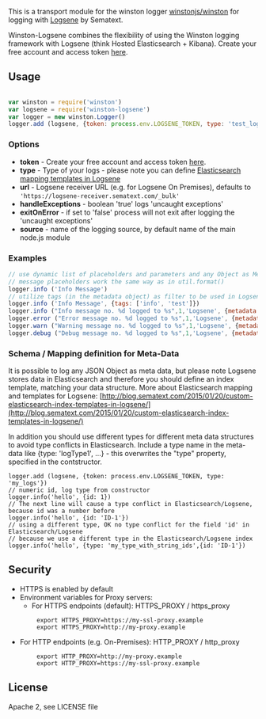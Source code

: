 This is a transport module for the winston logger [winstonjs/winston](https://github.com/winstonjs/winston) for logging with [Logsene](http://www.sematext.com/logsene) by Sematext.

Winston-Logsene combines the flexibility of using the Winston logging framework with Logsene (think Hosted Elasticsearch + Kibana).
Create your free account and access token [here](https://apps.sematext.com/users-web/register.do).

## Usage

```js

var winston = require('winston')
var logsene = require('winston-logsene') 
var logger = new winston.Logger()
logger.add (logsene, {token: process.env.LOGSENE_TOKEN, type: 'test_logs'})
```
### Options

- __token__ - Create your free account and access token [here](https://apps.sematext.com/users-web/register.do).
- __type__ - Type of your logs - please note you can define [Elasticsearch mapping templates in Logsene](http://blog.sematext.com/2015/02/09/elasticsearch-mapping-types-for-json-logging/) 
- __url__ - Logsene receiver URL (e.g. for Logsene On Premises), defaults to ```'https://logsene-receiver.sematext.com/_bulk'```
- __handleExceptions__ - boolean 'true' logs 'uncaught exceptions'
- __exitOnError__ - if set to 'false' process will not exit after logging the 'uncaught exceptions'
- __source__ - name of the logging source, by default name of the main node.js module


### Examples

```js
// use dynamic list of placeholders and parameters and any Object as Metadata
// message placeholders work the same way as in util.format()
logger.info ('Info Message')
// utilize tags (in the metadata object) as filter to be used in Logsene UI
logger.info ('Info Message', {tags: ['info', 'test']})
logger.info ("Info message no. %d logged to %s",1,'Logsene', {metadata: "test-log", count:1 , tags: ['test', 'info', 'winston']})
logger.error ("Error message no. %d logged to %s",1,'Logsene', {metadata: "test-error", count:1, tags: ['test', 'error', 'winston']})
logger.warn ("Warning message no. %d logged to %s",1,'Logsene', {metadata: "test-warning", count:1, tags: ['test', 'warning', 'winston']})
logger.debug ("Debug message no. %d logged to %s",1,'Logsene', {metadata: "test-debug", count:1})

```

### Schema / Mapping definition for Meta-Data

It is possible to log any JSON Object as meta data, but please note Logsene stores data in Elasticsearch and therefore you should define an index template, matching your data structure. 
More about Elasticsearch mapping and templates for Logsene: 
[http://blog.sematext.com/2015/01/20/custom-elasticsearch-index-templates-in-logsene/](http://blog.sematext.com/2015/01/20/custom-elasticsearch-index-templates-in-logsene/)

In addition you should use different types for different meta data structures to avoid type conflicts in Elasticsearch. Include a type name in the meta-data like {type: 'logType1', ...} - this overwrites the "type" property, specified in the contstructor.  
```
logger.add (logsene, {token: process.env.LOGSENE_TOKEN, type: 'my_logs'})
// numeric id, log type from constructor
logger.info('hello', {id: 1})
// The next line will cause a type conflict in Elasticsearch/Logsene, because id was a number before
logger.info('hello', {id: 'ID-1'}) 
// using a different type, OK no type conflict for the field 'id' in Elasticsearch/Logsene
// because we use a different type in the Elasticsearch/Logsene index 
logger.info('hello', {type: 'my_type_with_string_ids',{id: 'ID-1'})
```

## Security

- HTTPS is enabled by default 
- Environment variables for Proxy servers:
  - For HTTPS endpoints (default): HTTPS_PROXY / https_proxy
```
        export HTTPS_PROXY=https://my-ssl-proxy.example
        export HTTPS_PROXY=http://my-proxy.example
```
  - For HTTP endpoints (e.g. On-Premises): HTTP_PROXY / http_proxy
```
        export HTTP_PROXY=http://my-proxy.example
        export HTTP_PROXY=https://my-ssl-proxy.example
```
          
## License

Apache 2, see LICENSE file


